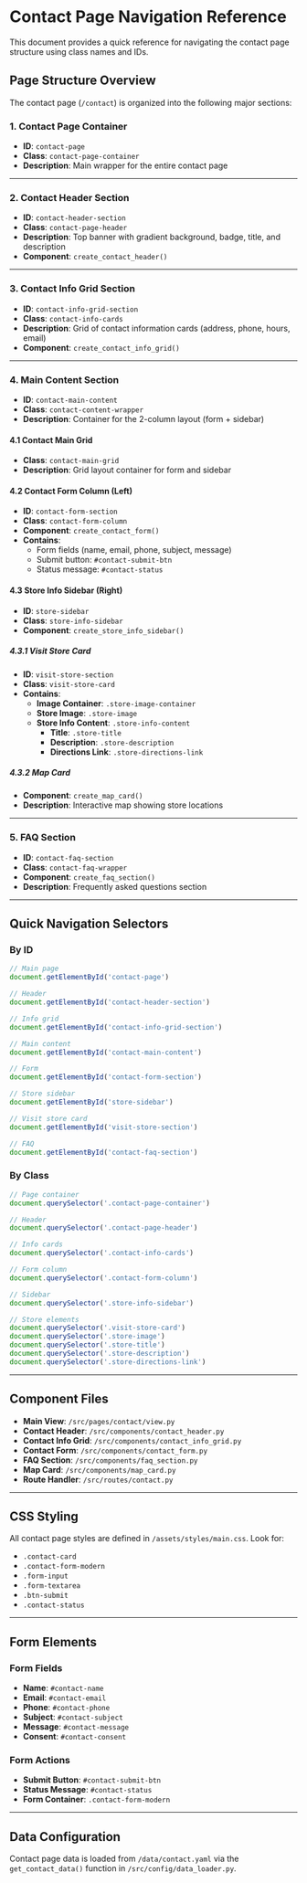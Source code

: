 # Contact Page Navigation Reference

This document provides a quick reference for navigating the contact page structure using class names and IDs.

## Page Structure Overview

The contact page (`/contact`) is organized into the following major sections:

### 1. Contact Page Container
- **ID**: `contact-page`
- **Class**: `contact-page-container`
- **Description**: Main wrapper for the entire contact page

---

### 2. Contact Header Section
- **ID**: `contact-header-section`
- **Class**: `contact-page-header`
- **Description**: Top banner with gradient background, badge, title, and description
- **Component**: `create_contact_header()`

---

### 3. Contact Info Grid Section
- **ID**: `contact-info-grid-section`
- **Class**: `contact-info-cards`
- **Description**: Grid of contact information cards (address, phone, hours, email)
- **Component**: `create_contact_info_grid()`

---

### 4. Main Content Section
- **ID**: `contact-main-content`
- **Class**: `contact-content-wrapper`
- **Description**: Container for the 2-column layout (form + sidebar)

#### 4.1 Contact Main Grid
- **Class**: `contact-main-grid`
- **Description**: Grid layout container for form and sidebar

#### 4.2 Contact Form Column (Left)
- **ID**: `contact-form-section`
- **Class**: `contact-form-column`
- **Component**: `create_contact_form()`
- **Contains**:
  - Form fields (name, email, phone, subject, message)
  - Submit button: `#contact-submit-btn`
  - Status message: `#contact-status`

#### 4.3 Store Info Sidebar (Right)
- **ID**: `store-sidebar`
- **Class**: `store-info-sidebar`
- **Component**: `create_store_info_sidebar()`

##### 4.3.1 Visit Store Card
- **ID**: `visit-store-section`
- **Class**: `visit-store-card`
- **Contains**:
  - **Image Container**: `.store-image-container`
  - **Store Image**: `.store-image`
  - **Store Info Content**: `.store-info-content`
    - **Title**: `.store-title`
    - **Description**: `.store-description`
    - **Directions Link**: `.store-directions-link`

##### 4.3.2 Map Card
- **Component**: `create_map_card()`
- **Description**: Interactive map showing store locations

---

### 5. FAQ Section
- **ID**: `contact-faq-section`
- **Class**: `contact-faq-wrapper`
- **Component**: `create_faq_section()`
- **Description**: Frequently asked questions section

---

## Quick Navigation Selectors

### By ID
```javascript
// Main page
document.getElementById('contact-page')

// Header
document.getElementById('contact-header-section')

// Info grid
document.getElementById('contact-info-grid-section')

// Main content
document.getElementById('contact-main-content')

// Form
document.getElementById('contact-form-section')

// Store sidebar
document.getElementById('store-sidebar')

// Visit store card
document.getElementById('visit-store-section')

// FAQ
document.getElementById('contact-faq-section')
```

### By Class
```javascript
// Page container
document.querySelector('.contact-page-container')

// Header
document.querySelector('.contact-page-header')

// Info cards
document.querySelector('.contact-info-cards')

// Form column
document.querySelector('.contact-form-column')

// Sidebar
document.querySelector('.store-info-sidebar')

// Store elements
document.querySelector('.visit-store-card')
document.querySelector('.store-image')
document.querySelector('.store-title')
document.querySelector('.store-description')
document.querySelector('.store-directions-link')
```

---

## Component Files

- **Main View**: `/src/pages/contact/view.py`
- **Contact Header**: `/src/components/contact_header.py`
- **Contact Info Grid**: `/src/components/contact_info_grid.py`
- **Contact Form**: `/src/components/contact_form.py`
- **FAQ Section**: `/src/components/faq_section.py`
- **Map Card**: `/src/components/map_card.py`
- **Route Handler**: `/src/routes/contact.py`

---

## CSS Styling

All contact page styles are defined in `/assets/styles/main.css`. Look for:
- `.contact-card`
- `.contact-form-modern`
- `.form-input`
- `.form-textarea`
- `.btn-submit`
- `.contact-status`

---

## Form Elements

### Form Fields
- **Name**: `#contact-name`
- **Email**: `#contact-email`
- **Phone**: `#contact-phone`
- **Subject**: `#contact-subject`
- **Message**: `#contact-message`
- **Consent**: `#contact-consent`

### Form Actions
- **Submit Button**: `#contact-submit-btn`
- **Status Message**: `#contact-status`
- **Form Container**: `.contact-form-modern`

---

## Data Configuration

Contact page data is loaded from `/data/contact.yaml` via the `get_contact_data()` function in `/src/config/data_loader.py`.
